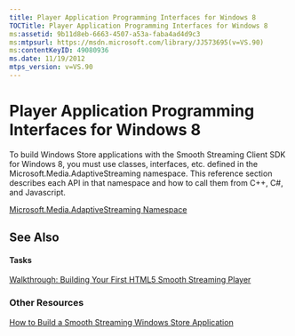 ```yaml
---
title: Player Application Programming Interfaces for Windows 8
TOCTitle: Player Application Programming Interfaces for Windows 8
ms:assetid: 9b11d8eb-6663-4507-a53a-faba4ad4d9c3
ms:mtpsurl: https://msdn.microsoft.com/library/JJ573695(v=VS.90)
ms:contentKeyID: 49080936
ms.date: 11/19/2012
mtps_version: v=VS.90
---
```


# Player Application Programming Interfaces for Windows 8

To build Windows Store applications with the Smooth Streaming Client SDK for Windows 8, you must use classes, interfaces, etc. defined in the Microsoft.Media.AdaptiveStreaming namespace. This reference section describes each API in that namespace and how to call them from C++, C\#, and Javascript.

[Microsoft.Media.AdaptiveStreaming Namespace](microsoft-media-adaptivestreaming-namespace.md)

## See Also

#### Tasks

[Walkthrough: Building Your First HTML5 Smooth Streaming Player](walkthrough-building-your-first-html5-smooth-streaming-player.md)

### Other Resources

[How to Build a Smooth Streaming Windows Store Application](https://go.microsoft.com/fwlink/?linkid=271647)

